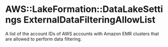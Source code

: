 # AWS::LakeFormation::DataLakeSettings ExternalDataFilteringAllowList<a name="aws-properties-lakeformation-datalakesettings-externaldatafilteringallowlist"></a>

A list of the account IDs of AWS accounts with Amazon EMR clusters that are allowed to perform data filtering\.